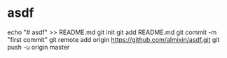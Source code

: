 # asdf
echo "# asdf" >> README.md
git init
git add README.md
git commit -m "first commit"
git remote add origin https://github.com/almixin/asdf.git
git push -u origin master

